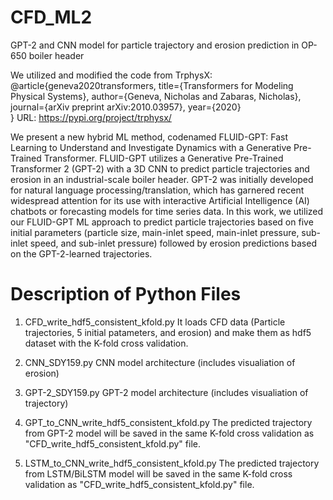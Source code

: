 # CFD_ML2
GPT-2 and CNN model for particle trajectory and erosion prediction in OP-650 boiler header

We utilized and modified the code from TrphysX: 
@article{geneva2020transformers,
    title={Transformers for Modeling Physical Systems},
    author={Geneva, Nicholas and Zabaras, Nicholas},
    journal={arXiv preprint arXiv:2010.03957},
    year={2020}    
}
URL: https://pypi.org/project/trphysx/

We present a new hybrid ML method, codenamed FLUID-GPT: Fast Learning to Understand and Investigate Dynamics with a Generative Pre-Trained Transformer. 
FLUID-GPT utilizes a Generative Pre-Trained Transformer 2 (GPT-2) with a 3D CNN to predict particle trajectories and erosion in an industrial-scale boiler header. 
GPT-2 was initially developed for natural language processing/translation, which has garnered recent widespread attention for its use with interactive Artificial Intelligence (AI) chatbots or forecasting models for time series data. 
In this work, we utilized our FLUID-GPT ML approach to predict particle trajectories based on five initial parameters (particle size, main-inlet speed, main-inlet pressure, sub-inlet speed, and sub-inlet pressure) followed by erosion predictions based on the GPT-2-learned trajectories. 


# Description of Python Files

1. CFD_write_hdf5_consistent_kfold.py
    It loads CFD data (Particle trajectories, 5 initial patameters, and erosion) and make them as hdf5 dataset with the K-fold cross validation. 

2. CNN_SDY159.py
    CNN model architecture (includes visualiation of erosion)
    
3. GPT-2_SDY159.py
    GPT-2 model architecture (includes visualiation of trajectory)
 
4. GPT_to_CNN_write_hdf5_consistent_kfold.py
    The predicted trajectory from GPT-2 model will be saved in the same K-fold cross validation as "CFD_write_hdf5_consistent_kfold.py" file.
    
5. LSTM_to_CNN_write_hdf5_consistent_kfold.py
    The predicted trajectory from LSTM/BiLSTM model will be saved in the same K-fold cross validation as "CFD_write_hdf5_consistent_kfold.py" file.
